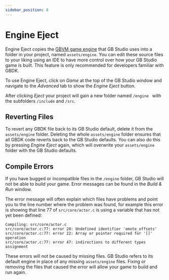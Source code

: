 ```yaml
---
sidebar_position: 8
---
```


# Engine Eject

Engine Eject copies the [GBVM game engine](https://github.com/chrismaltby/gbvm) that GB Studio uses into a folder in your project, named `assets/engine`. You can edit these source files to your liking using an IDE to have more control over how your GB Studio game is built. This feature is only recommended for developers familiar with GBDK.

To use Engine Eject, click on _Game_ at the top of the GB Studio window and navigate to the _Advanced_ tab to show the _Engine Eject_ button.

After clicking _Eject_ your project will gain a new folder named `/engine ` with the subfolders `/include` and `/src`.

## Reverting Files

To revert any GBDK file back to its GB Studio default, delete it from the `assets/engine` folder. Deleting the whole `assets/engine` folder ensures that all GBDK code reverts back to the GB Studio defaults. You can also do this by pressing _Engine Eject_ again, which will overwrite your `assets/engine` folder with the GB Studio defaults.

## Compile Errors

If you have bugged or incompatible files in the `/engine` folder, GB Studio will not be able to build your game. Error messages can be found in the _Build & Run_ window.

The error message will often explain which files have problems and point you to the line number where the problem was found, for example this error is showing that line 77 of `src/core/actor.c` is using a variable that has not yet been defined:

```
Compiling: src/core/actor.c
src/core/actor.c:77: error 20: Undefined identifier 'emote_offsets'
src/core/actor.c:77: error 22: Array or pointer required for '[]' operation 
src/core/actor.c:77: error 47: indirections to different types assignment   
```

These errors will not be caused by missing files. GB Studio refers to its default engine in place of any missing `assets/engine` files. Fixing or removing the files that caused the error will allow your game to build and run again.
